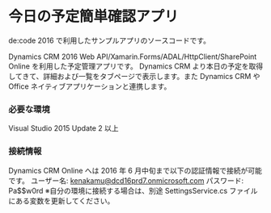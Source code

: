 # 今日の予定簡単確認アプリ
de:code 2016 で利用したサンプルアプリのソースコードです。

Dynamics CRM 2016 Web API/Xamarin.Forms/ADAL/HttpClient/SharePoint Online を利用した予定管理アプリです。
Dynamics CRM より本日の予定を取得してきて、詳細および一覧をタブページで表示します。また Dynamics CRM や Office ネイティブアプリケーションと連携します。

### 必要な環境
Visual Studio 2015 Update 2 以上

### 接続情報
Dynamics CRM Online へは 2016 年 6 月中旬まで以下の認証情報で接続が可能です。
ユーザー名: kenakamu@dcd16prd7.onmicrosoft.com
パスワード: Pa$$w0rd
※自分の環境に接続する場合は、別途 SettingsService.cs ファイルにある変数を更新してください。
